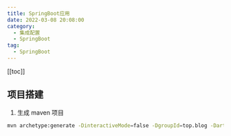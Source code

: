 ```yaml
---
title: SpringBoot应用
date: 2022-03-08 20:08:00
category: 
  - 集成配置
  - SpringBoot
tag: 
  - SpringBoot
---
```


<!-- more -->

[[toc]]

## 项目搭建

1. 生成 maven 项目

```bash
mvn archetype:generate -DinteractiveMode=false -DgroupId=top.blog -DartifactId=blog-spring -Dversion=1.0.0
```
